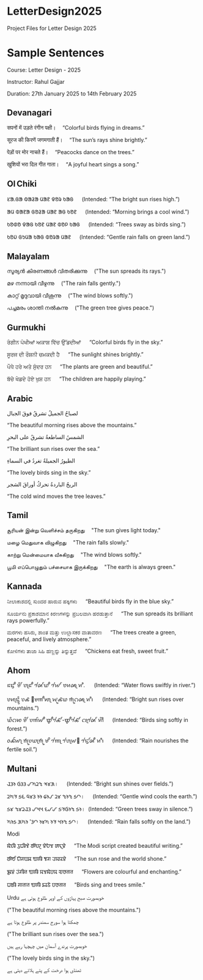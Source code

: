 # LetterDesign2025
Project Files for Letter Design 2025

# Sample Sentences
Course: Letter Design - 2025

Instructor: Rahul Gajjar  

Duration: 27th January 2025 to 14th February 2025

## Devanagari

सपनों में उड़ते रंगीन पक्षी।  “Colorful birds flying in dreams.”

सूरज की किरणें जगमगाती हैं।  “The sun’s rays shine brightly.”

पेड़ों पर मोर नाचते हैं।  “Peacocks dance on the trees.”

खुशियों भरा दिल गीत गाता।  “A joyful heart sings a song.”

## Ol Chiki

ᱥᱟᱹᱜᱟ ᱵᱟᱲᱟ ᱢᱟᱱ ᱫᱚᱨ ᱠᱟᱜ   (Intended: “The bright sun rises high.”)

ᱟᱢ ᱵᱟᱱᱟ ᱜᱚᱲᱟ ᱢᱟᱱ ᱟᱜ ᱠᱚᱱ   (Intended: “Morning brings a cool wind.”)

ᱠᱚᱰᱚ ᱫᱟᱜ ᱠᱚᱱ ᱢᱟᱱ ᱵᱚᱞ ᱠᱟᱜ   (Intended: “Trees sway as birds sing.”)

ᱠᱚᱡ ᱜᱩᱢᱟ ᱠᱟᱜ ᱵᱚᱨᱟ ᱢᱟᱱ   (Intended: “Gentle rain falls on green land.”)

## Malayalam

സൂര്യൻ കിരണങ്ങൾ വിതരിക്കുന്നു  ("The sun spreads its rays.")

മഴ നന്നായി വീഴുന്നു  ("The rain falls gently.")

കാറ്റ് മൃദുവായി വീശുന്നു  ("The wind blows softly.")

പച്ചമരം ശാന്തി നൽകുന്നു  ("The green tree gives peace.")

## Gurmukhi

ਰੰਗੀਨ ਪੰਖੀਆਂ ਅਕਾਸ਼ ਵਿੱਚ ਉੱਡਦੀਆਂ   “Colorful birds fly in the sky.”

ਸੂਰਜ ਦੀ ਰੌਸ਼ਨੀ ਚਮਕਦੀ ਹੈ   “The sunlight shines brightly.”

ਪੌਧੇ ਹਰੇ ਅਤੇ ਸੁੰਦਰ ਹਨ   “The plants are green and beautiful.”

ਬੱਚੇ ਖੇਡਦੇ ਹੋਏ ਖੁਸ਼ ਹਨ   “The children are happily playing.”

## Arabic

لصباحُ الجميلُ تشرقُ فوقَ الجبال

“The beautiful morning rises above the mountains.”

الشمسُ الساطعةُ تشرقُ على البحرِ

“The brilliant sun rises over the sea.”

الطيورُ الجميلةُ تغردُ في السماءِ

“The lovely birds sing in the sky.”

الريحُ الباردةُ تحركُ أوراقَ الشجر

“The cold wind moves the tree leaves.”

## Tamil

சூரியன் இன்று வெளிச்சம் தருகிறது  "The sun gives light today."

மழை மெதுவாக விழுகிறது  "The rain falls slowly."

காற்று மென்மையாக வீசுகிறது  "The wind blows softly."

பூமி எப்பொழுதும் பச்சையாக இருக்கிறது  "The earth is always green."

## Kannada

ನೀಲಾಕಾಶದಲ್ಲಿ ಸುಂದರ ಹಾರುವ ಹಕ್ಕಿಗಳು   “Beautiful birds fly in the blue sky.”

ಸೂರ್ಯನು ಪ್ರಕಾಶಮಾನ ಕಿರಣಗಳನ್ನು ಪ್ರಬಲವಾಗಿ ಹರಡುತ್ತಾನೆ   “The sun spreads its brilliant rays powerfully.”

ಮರಗಳು ಹಸಿರು, ಶಾಂತ ಮತ್ತು ಉಲ್ಲಾಸಕರ ವಾತಾವರಣ   “The trees create a green, peaceful, and lively atmosphere.”

ಕೋಳಿಗಳು ತಾಜಾ ಸಿಹಿ ಹಣ್ಣನ್ನು ತಿನ್ನುತ್ತವೆ   “Chickens eat fresh, sweet fruit.”

## Ahom

𑜃𑜓𑜣 𑜉𑜪𑜧 𑜆𑜡𑜃𑜣 𑜄𑜦𑜧𑜊𑜣 𑜏𑜦𑜧 𑜈𑜑𑜄𑜡 𑜑𑜩.      (Intended: “Water flows swiftly in river.”)

𑜆𑜑𑜡𑜓𑜪𑜨 𑜆𑜍 𑝀𑜉𑜀𑜣𑜎𑜡 𑜏𑜥𑜍𑜊 𑜒𑜥𑜕𑜄𑜡 𑜑𑜩𑜼      (Intended: “Bright sun rises over mountains.”)

𑜊𑜪𑜕𑜎 𑜉𑜪𑜧 𑜆𑜀𑜫𑜏𑜣 𑜔𑜣𑜍𑜦𑜧-𑜔𑜣𑜍𑜦𑜧 𑜕𑜡𑜄𑜦𑜧 𑜑𑜪𑜩𑜼   (Intended: “Birds sing softly in forest.”)

𑜚𑜍𑜫𑜏𑜡 𑜒𑜥𑜆𑜊𑜡𑜒𑜥 𑜉𑜢 𑜀𑜦𑜡 𑜆𑜦𑜡𑜏𑝅 𑜓𑜦𑜧𑜄𑜣 𑜑𑜩𑜼   (Intended: “Rain nourishes the fertile soil.”)

## Multani

𑊅𑊖𑊚 𑊂𑊖𑊖 𑊊𑊠𑊄𑊘 𑊥𑊢𑊌।   (Intended: “Bright sun shines over fields.”)

𑊄𑊠𑊣 𑊦𑊤 𑊙𑊢𑊖 𑊚𑊚 𑊑𑊚𑊒 𑊄𑊢 𑊘𑊚𑊘 𑊦𑊃।   (Intended: “Gentle wind cools the earth.”)

𑊦𑊢 𑊘𑊢𑊄𑊅𑊖 𑊊𑊛𑊛 𑊤𑊊𑊊 𑊦𑊣𑊂𑊚𑊘 𑊦𑊚।      (Intended: “Green trees sway in silence.”)

𑊠𑊚𑊦 𑊌𑊠𑊚 '𑊖𑊃 𑊚𑊢𑊠 𑊚𑊣 𑊛𑊚𑊘 𑊦𑊃।   (Intended: “Rain falls softly on the land.”)

Modi

𑘦𑘻𑘟𑘲 𑘩𑘲𑘢𑘲𑘡𑘹 𑘭𑘳𑘽𑘟𑘨 𑘩𑘹𑘏𑘡 𑘭𑘰𑘎𑘰𑘨𑘩𑘹   “The Modi script created beautiful writing.”

𑘭𑘳𑘨𑘿𑘧 𑘄𑘐𑘪𑘩𑘰 𑘁𑘜𑘲 𑘕𑘐 𑘓𑘦𑘎𑘩𑘹   “The sun rose and the world shone.”

𑘣𑘳𑘩𑘽 𑘨𑘽𑘐𑘲𑘝 𑘁𑘜𑘲 𑘦𑘡𑘦𑘻𑘮𑘎 𑘀𑘭𑘝𑘰𑘝   “Flowers are colourful and enchanting.”

𑘢𑘎𑘿𑘬𑘲 𑘐𑘰𑘝𑘰𑘝 𑘁𑘜𑘲 𑘖𑘰𑘚𑘹 𑘮𑘭𑘝𑘰𑘝   “Birds sing and trees smile.”

Urdu
خوبصورت صبح پہاڑوں کے اوپر طلوع ہوتی ہے

("The beautiful morning rises above the mountains.")

چمکتا ہوا سورج سمندر پر طلوع ہوتا ہے  

("The brilliant sun rises over the sea.")

خوبصورت پرندے آسمان میں چہچہا رہے ہیں  

("The lovely birds sing in the sky.")

ٹھنڈی ہوا درخت کے پتے ہلائے دیتی ہے  